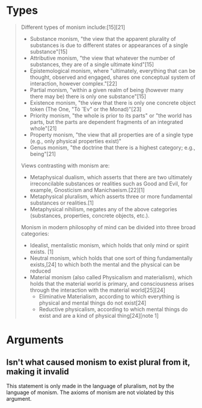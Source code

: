 # Types

> Different types of monism include:[15][21]
> 
> - Substance monism, "the view that the apparent plurality of substances is due to different states or appearances of a single substance"[15]
> - Attributive monism, "the view that whatever the number of substances, they are of a single ultimate kind"[15]
> - Epistemological monism, where "ultimately, everything that can be thought, observed and engaged, shares one conceptual system of interaction, however complex."[22]
> - Partial monism, "within a given realm of being (however many there may be) there is only one substance"[15]
> - Existence monism, "the view that there is only one concrete object token (The One, "Τὸ Ἕν" or the Monad)"[23]
> - Priority monism, "the whole is prior to its parts" or "the world has parts, but the parts are dependent fragments of an integrated whole"[21]
> - Property monism, "the view that all properties are of a single type (e.g., only physical properties exist)"
> - Genus monism, "the doctrine that there is a highest category; e.g., being"[21]
> 
> Views contrasting with monism are:
> 
> - Metaphysical dualism, which asserts that there are two ultimately irreconcilable substances or realities such as Good and Evil, for example, Gnosticism and Manichaeism.[22][1]
> - Metaphysical pluralism, which asserts three or more fundamental substances or realities.[1]
> - Metaphysical nihilism, negates any of the above categories (substances, properties, concrete objects, etc.).
> 
> Monism in modern philosophy of mind can be divided into three broad categories:
> 
> - Idealist, mentalistic monism, which holds that only mind or spirit exists. [1]
> - Neutral monism, which holds that one sort of thing fundamentally exists,[24] to which both the mental and the physical can be reduced
> - Material monism (also called Physicalism and materialism), which holds that the material world is primary, and consciousness arises through the interaction with the material world[25][24]
> 	- Eliminative Materialism, according to which everything is physical and mental things do not exist[24]
> 	- Reductive physicalism, according to which mental things do exist and are a kind of physical thing[24][note 1]

# Arguments
## Isn't what caused monism to exist plural from it, making it invalid
This statement is only made in the language of pluralism, not by the language of monism.
The axioms of monism are not violated by this argument.
